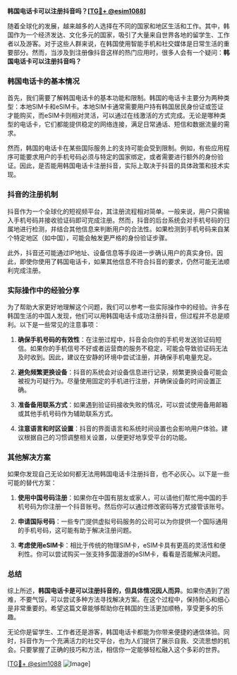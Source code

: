**韩国电话卡可以注册抖音吗？[[TG💪+ @esim1088](https://t.me/s/esim1088)]**

随着全球化的发展，越来越多的人选择在不同的国家和地区生活和工作。其中，韩国作为一个经济发达、文化多元的国家，吸引了大量来自世界各地的留学生、工作者以及游客。对于这些人群来说，在韩国使用智能手机和社交媒体是日常生活的重要部分。然而，当涉及到注册像抖音这样的热门应用时，很多人会有一个疑问：**韩国电话卡可以注册抖音吗？**

### 韩国电话卡的基本情况

首先，我们需要了解韩国电话卡的基本功能和限制。韩国的电话卡主要分为两种类型：本地SIM卡和eSIM卡。本地SIM卡通常需要用户持有韩国居民身份证或签证才能购买，而eSIM卡则相对灵活，可以通过在线激活的方式完成。无论是哪种类型的电话卡，它们都能提供稳定的网络连接，满足日常通话、短信和数据流量的需求。

然而，韩国的电话卡在某些国际服务上的支持可能会受到限制。例如，有些应用程序可能要求用户的手机号码必须与特定的国家绑定，或者需要进行额外的身份验证。因此，是否能用韩国电话卡注册抖音，实际上取决于抖音的具体政策和技术实现。

### 抖音的注册机制

抖音作为一个全球化的短视频平台，其注册流程相对简单。一般来说，用户只需输入手机号码并接收验证码即可完成注册。然而，抖音的后台系统会对手机号码的归属地进行检测，并结合其他信息来判断用户的合法性。如果检测到手机号码来自某个特定地区（如中国），可能会触发更严格的身份验证步骤。

此外，抖音还可能通过IP地址、设备信息等手段进一步确认用户的真实身份。因此，即使你使用了韩国电话卡，如果其他信息不符合抖音的要求，仍然可能无法顺利完成注册。

### 实际操作中的经验分享

为了帮助大家更好地理解这个问题，我们可以参考一些实际操作中的经验。许多在韩国生活的中国人发现，他们可以用韩国电话卡成功注册抖音，但过程并不总是顺利。以下是一些常见的注意事项：

1. **确保手机号码的有效性**：在注册过程中，抖音会向你的手机号发送验证码短信。如果你的手机信号不好或者运营商的服务不稳定，可能会导致验证码无法及时收到。因此，建议在安静的环境中尝试注册，并确保手机电量充足。

2. **避免频繁更换设备**：抖音的系统会对设备信息进行记录，频繁更换设备可能会被视为可疑行为。尽量使用固定的手机进行注册，并确保设备的时间设置正确。

3. **准备备用联系方式**：如果遇到验证码接收失败的情况，可以尝试使用备用邮箱或其他手机号码作为辅助联系方式。

4. **注意语言和时区设置**：抖音的界面语言和系统时间设置也会影响用户体验。建议根据自己的习惯调整相关设置，以便更好地享受平台的功能。

### 其他解决方案

如果你发现自己无论如何都无法用韩国电话卡注册抖音，也不必灰心。以下是一些可能的替代方案：

1. **使用中国号码注册**：如果你在中国有朋友或家人，可以请他们帮忙用中国的手机号码为你注册一个抖音账号。然后你可以通过修改密码等方式接管该账号。

2. **申请国际号码**：一些专门提供虚拟号码服务的公司可以为你提供一个国际通用的手机号码，这可能有助于解决注册问题。

3. **考虑使用eSIM卡**：相比于传统的物理SIM卡，eSIM卡具有更高的灵活性和便利性。你可以尝试购买一张支持多国漫游的eSIM卡，看看是否能解决问题。

### 总结

综上所述，**韩国电话卡是可以注册抖音的，但具体情况因人而异**。如果你遇到了困难，不要气馁，可以尝试多种方法寻找解决方案。在这个过程中，保持耐心和细心是非常重要的。希望这篇文章能够帮助你在韩国的生活更加顺畅，享受更多的乐趣。

无论你是留学生、工作者还是游客，韩国电话卡都能为你带来便捷的通信体验。同时，抖音作为一个充满活力的社交平台，也为人们提供了展示自我、交流思想的机会。只要掌握了正确的技巧和方法，相信你一定能够轻松融入这个多彩的世界。

[[TG💪+ @esim1088](https://t.me/s/esim1088) ![Image](https://i.postimg.cc/4NQfJmqS/Snipaste-2025-05-13-00-14-12.png)]